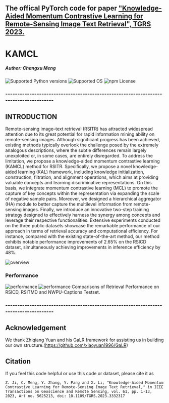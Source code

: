 ## The offical PyTorch code for paper ["Knowledge-Aided Momentum Contrastive Learning for Remote-Sensing Image Text Retrieval", TGRS 2023.](https://doi.org/10.1109/TGRS.2023.3332317)

# KAMCL
##### Author: Changxu Meng

![Supported Python versions](https://img.shields.io/badge/python-3.9-blue.svg)
![Supported OS](https://img.shields.io/badge/Supported%20OS-Linux-yellow.svg)
![npm License](https://img.shields.io/npm/l/mithril.svg)

### -------------------------------------------------------------------------------------

## INTRODUCTION
Remote-sensing image–text retrieval (RSITR) has attracted widespread attention due to its great potential for rapid information mining ability on remote-sensing images. Although significant progress has been achieved, existing methods typically overlook the challenge posed by the extremely analogous descriptions, where the subtle differences remain largely unexploited or, in some cases, are entirely disregarded. To address the limitation, we propose a knowledge-aided momentum contrastive learning (KAMCL) method for RSITR. Specifically, we propose a novel knowledge-aided learning (KAL) framework, including knowledge initialization, construction, filtration, and alignment operations, which aims at providing valuable concepts and learning discriminative representations. On this basis, we integrate momentum contrastive learning (MCL) to promote the capture of key concepts within the representation via expanding the scale of negative sample pairs. Moreover, we designed a hierarchical aggregator (HA) module to better capture the multilevel information from remote-sensing images. Finally, we introduce an innovative two-step training strategy designed to effectively harness the synergy among concepts and leverage their respective functionalities. Extensive experiments conducted on the three public datasets showcase the remarkable performance of our approach in terms of retrieval accuracy and computational efficiency. For instance, compared with the existing state-of-the-art method, our method exhibits notable performance improvements of 2.65% on the RSICD dataset, simultaneously achieving improvements in inference efficiency by 48%. 

![overview](./figure/overview.jpg)

### Performance
![performance](./figure/rsicd_rsitmd.jpg)
![performance](./figure/nwpu.jpg)
Comparisons of Retrieval Performance on RSICD, RSITMD and NWPU-Captions Testset.
### -------------------------------------------------------------------------------------
## Acknowledgement
We thank Zhiqiang Yuan and his GaLR framework for assisting us in building our own structure.(https://github.com/xiaoyuan1996/GaLR)

## Citation
If you feel this code helpful or use this code or dataset, please cite it as
```
Z. Ji, C. Meng, Y. Zhang, Y. Pang and X. Li, "Knowledge-Aided Momentum Contrastive Learning for Remote-Sensing Image Text Retrieval," in IEEE Transactions on Geoscience and Remote Sensing, vol. 61, pp. 1-13, 2023, Art no. 5625213, doi: 10.1109/TGRS.2023.3332317
```
